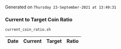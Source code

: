 Generated on `Thursday 23-September-2021 at 13:49:31`

### Current to Target Coin Ratio
`current_coin_ratio.sh`

Date|Current|Target|Ratio
---|---|---|---
